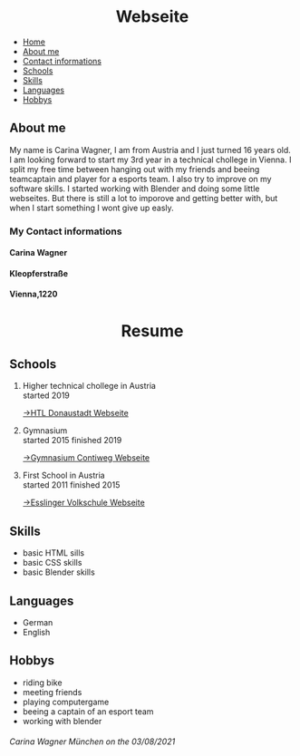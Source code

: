 <html lang="en">
<head>
  <meta charset="UTF-8">
  <link rel="stylesheet" type="text/css" href="main.css">
   <h1 align="center">Webseite</h1>
    </head>
<body>
  <ul>
    <li><a href="/">Home</a></li>
    <li><a href="https://github.com/carinawagner.github.io/README.md#-about-me-">About me </a></li>
    <li><a href="https://github.com/carinawagner.github.io/README.md#contact-informations">Contact informations </a></li>
     <li><a href="https://github.com/CarinaMarieWagner/carinawagner.github.io/README.md#schools">Schools</a></li>
     <li><a href="https://github.com/CarinaMarieWagner/carinawagner.github.io/README.md#skills">Skills </a></li>
     <li><a href="https://github.com/CarinaMarieWagner/carinawagner.github.io/README.md#-languages">Languages </a></li>
     <li><a href="https://github.com/CarinaMarieWagner/carinawagner.github.io/README.md#hobbys">Hobbys </a></li>    
</ul>
<h2> About me </h2>
<p>My name is Carina Wagner, I am from Austria and I just turned 16 years old. I am looking forward to start my 3rd year in a technical chollege in Vienna. I split my free time between hanging out with my friends and beeing teamcaptain and player for a esports team. I also try to improve on my software skills. I started working with Blender and doing some little webseites. But there is still a lot to imporove and getting better with, but when I start something I wont give up easly.</p> 
  <h3>My Contact informations</h3>
  <h4>Carina Wagner</h4>
  <h4>Kleopferstraße</h4>
  <h4>Vienna,1220</h4>
  <h1 align="center">Resume</h1>
  <h2>Schools</h2>
<ol>
  <li>Higher technical chollege in Austria</li>
  <article>started 2019</article>
   <p><a href="https://www.htl-donaustadt.at">->HTL Donaustadt Webseite</a></p>
  <li>Gymnasium</li>
  <article>started 2015 finished 2019</article>
  <p><a href="https://www.brg-seestadt.at">->Gymnasium Contiweg Webseite</a></p>
  <li>First School in Austria</li>
  <article>started 2011 finished 2015</article>
  <p><a href="http://www.offene-volksschule-an-der-lobau.at/Startseite/">->Esslinger Volkschule Webseite</a></p> 
</ol>
  <h2>Skills</h2>
  <ul>
    <li>basic HTML sills</li>
    <li>basic CSS skills</li>
    <li>basic Blender skills</li>
  </ul>
  <h2> Languages</h2>
<ul>
  <li>German</li>
  <li>English</li>
</ul>
<h2>Hobbys</h2>
<ul>
  <li>riding bike</li>
  <li>meeting friends</li>
  <li>playing computergame</li>
  <li>beeing a captain of an esport team</li>
  <li>working with blender</li>
</ul>
</body>
<footer> 
  <h6>Carina Wagner München on the 03/08/2021</h6>
 </footer>
</html>
